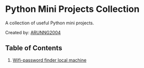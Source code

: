# Python Mini Projects Collection

A collection of useful Python mini projects.

Created by: [ARUNNG2004](https://github.com/ARUNNG2004)

## Table of Contents
1. [Wifi-password finder local machine ](#wifi)


